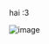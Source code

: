 hai :3 


![image](https://github.com/WriothesIeys/wriothesIeys/assets/120143166/c847f388-c657-4169-ae8b-3158e3928659)
